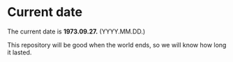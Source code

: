 # Current date

The current date is **1973.09.27.** (YYYY.MM.DD.)

This repository will be good when the world ends, so we will know how long it lasted.